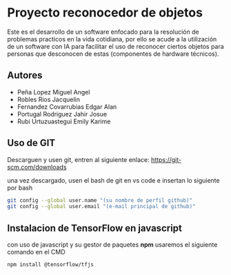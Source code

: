 
# Proyecto reconocedor de objetos

Este es el desarrollo de un software enfocado para la resolución de problemas practicos en la vida cotidiana, por ello se acude a la utilización de un software con IA para facilitar el uso de reconocer ciertos objetos para personas que desconocen de estas (componentes de hardware técnicos).




## Autores

- Peña Lopez Miguel Angel
- Robles Rios Jacquelin
- Fernandez Covarrubias Edgar Alan
- Portugal Rodriguez Jahir Josue
- Rubi Urtuzuastegui Emily Karime


## Uso de GIT

Descarguen y usen git, entren al siguiente enlace:
https://git-scm.com/downloads

una vez descargado, usen el bash de git en vs code e insertan lo siguiente por bash


```bash
git config --global user.name "(su nombre de perfil github)"
git config --global user.email "(e-mail principal de github)"   
```

## Instalacion de TensorFlow en javascript
con uso de javascript y su gestor de paquetes **npm** usaremos el siguiente comando en el CMD
```bash
npm install @tensorflow/tfjs
```
